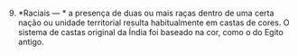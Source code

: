 ﻿9. *Raciais — * a presença de duas ou mais raças dentro de uma certa nação ou unidade territorial resulta habitualmente em castas de cores. O sistema de castas original da Índia foi baseado na cor, como o do Egito antigo.